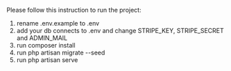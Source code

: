 Please follow this instruction to run the project:

1. rename .env.example to .env
2. add your db connects to .env and change STRIPE_KEY, STRIPE_SECRET and ADMIN_MAIL
3. run composer install
4. run php artisan migrate --seed
5. run php artisan serve
